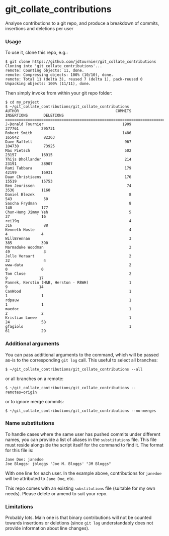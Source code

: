 # git_collate_contributions

Analyse contributions to a git repo, and produce a breakdown of commits, insertions and deletions per user


### Usage

To use it, clone this repo, e.g.:

```ShellSession
$ git clone https://github.com/jdtournier/git_collate_contributions
Cloning into 'git_collate_contributions'...
remote: Counting objects: 11, done.
remote: Compressing objects: 100% (10/10), done.
remote: Total 11 (delta 3), reused 7 (delta 1), pack-reused 0
Unpacking objects: 100% (11/11), done.
```

Then simply invoke from within your git repo folder:

```ShellSession
$ cd my_project
$ ~/git_collate_contributions/git_collate_contributions 
AUTHOR                                           COMMITS      INSERTIONS       DELETIONS
========================================================================================
J-Donald Tournier                                   1909          377761          295731
Robert Smith                                        1486          165042           82263
Dave Raffelt                                         967          104738           73925
Max Pietsch                                          502           23157           16915
Thijs Dhollander                                     214           23191           38907
Rami Tabbara                                         179           42199           16931
Daan Christiaens                                     176           15519           15753
Ben Jeurissen                                         74            3536            1160
Daniel Blezek                                          8             543              50
Sascha Frydman                                         8             140             177
Chun-Hung Jimmy Yeh                                    5              37              16
rei19q                                                 4             316              88
Kenneth Hoste                                          4               4               4
WillBrennan                                            3             385             390
Marmaduke Woodman                                      2              49               3
Jelle Veraart                                          2              32               4
www-data                                               2               0               0
Tom Close                                              2               9              17
Pannek, Kerstin (H&B, Herston - RBWH)                  1               9              14
CanWood                                                1               1               1
rdpauw                                                 1               1               1
maedoc                                                 1               2               2
Kristian Loewe                                         1              24              58
gfagiolo                                               1              61              29
```


### Additional arguments

You can pass additional arguments to the command, which will be passed as-is to
the corresponding `git log` call. This useful to select all branches:
```ShellSession
$ ~/git_collate_contributions/git_collate_contributions --all
```
or all branches on a remote:
```ShellSession
$ ~/git_collate_contributions/git_collate_contributions --remotes=origin
```
or to ignore merge commits:
```ShellSession
$ ~/git_collate_contributions/git_collate_contributions --no-merges
```


### Name substitutions

To handle cases where the same user has pushed commits under different names,
you can provide a list of aliases in the `substitutions` file. This file must
reside alongside the script itself for the command to find it. The format for
this file is:
```
Jane Doe: janedoe 
Joe Bloggs: jbloggs 'Joe M. Bloggs' "JM Bloggs"
```
With one line for each user. In the example above, contributions for `janedoe`
will be attributed to `Jane Doe`, etc. 

This repo comes with an existing `substitutions` file (suitable for my own
needs). Please delete or amend to suit your repo. 



### Limitations 

Probably lots. Main one is that binary contributions will not be counted
towards insertions or deletions (since `git log` understandably does not provide information
about line changes). 


